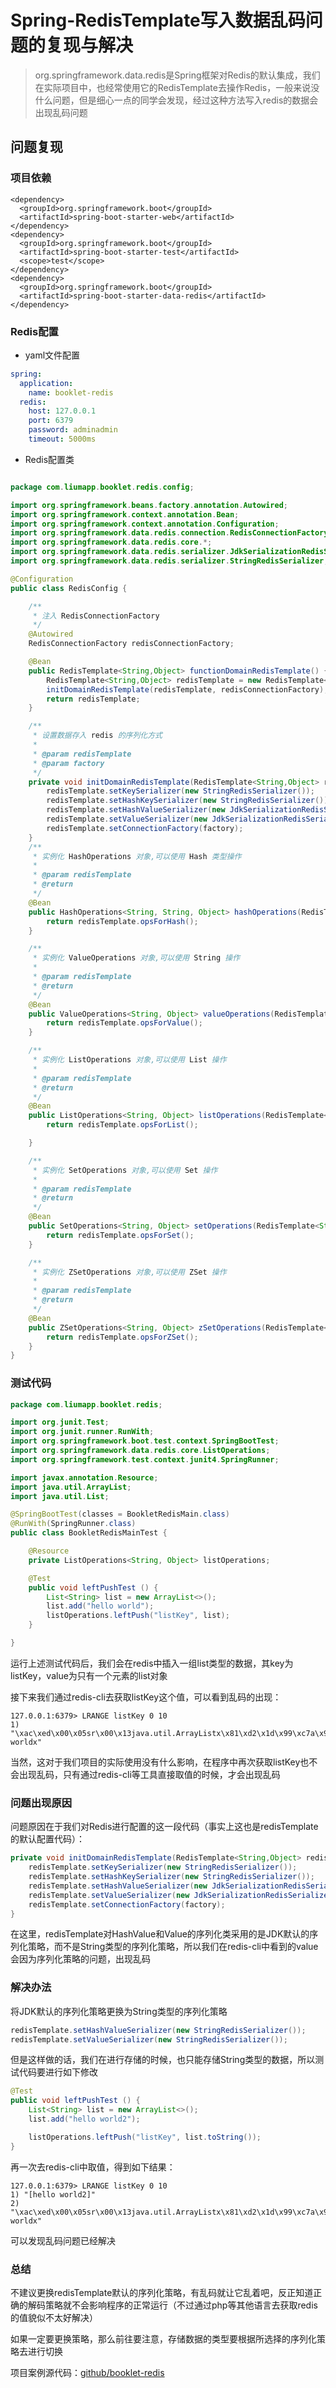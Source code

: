 # Spring-RedisTemplate写入数据乱码问题的复现与解决

> org.springframework.data.redis是Spring框架对Redis的默认集成，我们在实际项目中，也经常使用它的RedisTemplate去操作Redis，一般来说没什么问题，但是细心一点的同学会发现，经过这种方法写入redis的数据会出现乱码问题

## 问题复现

### 项目依赖

````mxml
<dependency>
  <groupId>org.springframework.boot</groupId>
  <artifactId>spring-boot-starter-web</artifactId>
</dependency>
<dependency>
  <groupId>org.springframework.boot</groupId>
  <artifactId>spring-boot-starter-test</artifactId>
  <scope>test</scope>
</dependency>
<dependency>
  <groupId>org.springframework.boot</groupId>
  <artifactId>spring-boot-starter-data-redis</artifactId>
</dependency>
````

### Redis配置

* yaml文件配置

````yaml
spring:
  application:
    name: booklet-redis
  redis:
    host: 127.0.0.1
    port: 6379
    password: adminadmin
    timeout: 5000ms
````

* Redis配置类

````java

package com.liumapp.booklet.redis.config;

import org.springframework.beans.factory.annotation.Autowired;
import org.springframework.context.annotation.Bean;
import org.springframework.context.annotation.Configuration;
import org.springframework.data.redis.connection.RedisConnectionFactory;
import org.springframework.data.redis.core.*;
import org.springframework.data.redis.serializer.JdkSerializationRedisSerializer;
import org.springframework.data.redis.serializer.StringRedisSerializer;

@Configuration
public class RedisConfig {

    /**
     * 注入 RedisConnectionFactory
     */
    @Autowired
    RedisConnectionFactory redisConnectionFactory;

    @Bean
    public RedisTemplate<String,Object> functionDomainRedisTemplate() {
        RedisTemplate<String,Object> redisTemplate = new RedisTemplate<>();
        initDomainRedisTemplate(redisTemplate, redisConnectionFactory);
        return redisTemplate;
    }

    /**
     * 设置数据存入 redis 的序列化方式
     *
     * @param redisTemplate
     * @param factory
     */
    private void initDomainRedisTemplate(RedisTemplate<String,Object> redisTemplate, RedisConnectionFactory factory) {
        redisTemplate.setKeySerializer(new StringRedisSerializer());
        redisTemplate.setHashKeySerializer(new StringRedisSerializer());
        redisTemplate.setHashValueSerializer(new JdkSerializationRedisSerializer());
        redisTemplate.setValueSerializer(new JdkSerializationRedisSerializer());
        redisTemplate.setConnectionFactory(factory);
    }
    /**
     * 实例化 HashOperations 对象,可以使用 Hash 类型操作
     *
     * @param redisTemplate
     * @return
     */
    @Bean
    public HashOperations<String, String, Object> hashOperations(RedisTemplate<String, Object> redisTemplate) {
        return redisTemplate.opsForHash();
    }

    /**
     * 实例化 ValueOperations 对象,可以使用 String 操作
     *
     * @param redisTemplate
     * @return
     */
    @Bean
    public ValueOperations<String, Object> valueOperations(RedisTemplate<String, Object> redisTemplate) {
        return redisTemplate.opsForValue();
    }

    /**
     * 实例化 ListOperations 对象,可以使用 List 操作
     *
     * @param redisTemplate
     * @return
     */
    @Bean
    public ListOperations<String, Object> listOperations(RedisTemplate<String, Object> redisTemplate) {
        return redisTemplate.opsForList();

    }

    /**
     * 实例化 SetOperations 对象,可以使用 Set 操作
     *
     * @param redisTemplate
     * @return
     */
    @Bean
    public SetOperations<String, Object> setOperations(RedisTemplate<String, Object> redisTemplate) {
        return redisTemplate.opsForSet();
    }

    /**
     * 实例化 ZSetOperations 对象,可以使用 ZSet 操作
     *
     * @param redisTemplate
     * @return
     */
    @Bean
    public ZSetOperations<String, Object> zSetOperations(RedisTemplate<String, Object> redisTemplate) {
        return redisTemplate.opsForZSet();
    }
}

````

### 测试代码

````java
package com.liumapp.booklet.redis;

import org.junit.Test;
import org.junit.runner.RunWith;
import org.springframework.boot.test.context.SpringBootTest;
import org.springframework.data.redis.core.ListOperations;
import org.springframework.test.context.junit4.SpringRunner;

import javax.annotation.Resource;
import java.util.ArrayList;
import java.util.List;

@SpringBootTest(classes = BookletRedisMain.class)
@RunWith(SpringRunner.class)
public class BookletRedisMainTest {

    @Resource
    private ListOperations<String, Object> listOperations;

    @Test
    public void leftPushTest () {
        List<String> list = new ArrayList<>();
        list.add("hello world");
        listOperations.leftPush("listKey", list);
    }

}
````

运行上述测试代码后，我们会在redis中插入一组list类型的数据，其key为listKey，value为只有一个元素的list对象

接下来我们通过redis-cli去获取listKey这个值，可以看到乱码的出现：

````
127.0.0.1:6379> LRANGE listKey 0 10
1) "\xac\xed\x00\x05sr\x00\x13java.util.ArrayListx\x81\xd2\x1d\x99\xc7a\x9d\x03\x00\x01I\x00\x04sizexp\x00\x00\x00\x01w\x04\x00\x00\x00\x01t\x00\x0bhello worldx"
````

当然，这对于我们项目的实际使用没有什么影响，在程序中再次获取listKey也不会出现乱码，只有通过redis-cli等工具直接取值的时候，才会出现乱码

### 问题出现原因

问题原因在于我们对Redis进行配置的这一段代码（事实上这也是redisTemplate的默认配置代码）：

````java
private void initDomainRedisTemplate(RedisTemplate<String,Object> redisTemplate, RedisConnectionFactory factory) {
    redisTemplate.setKeySerializer(new StringRedisSerializer());
    redisTemplate.setHashKeySerializer(new StringRedisSerializer());
    redisTemplate.setHashValueSerializer(new JdkSerializationRedisSerializer());
    redisTemplate.setValueSerializer(new JdkSerializationRedisSerializer());
    redisTemplate.setConnectionFactory(factory);
}
````

在这里，redisTemplate对HashValue和Value的序列化类采用的是JDK默认的序列化策略，而不是String类型的序列化策略，所以我们在redis-cli中看到的value会因为序列化策略的问题，出现乱码

### 解决办法

将JDK默认的序列化策略更换为String类型的序列化策略

````java
redisTemplate.setHashValueSerializer(new StringRedisSerializer());
redisTemplate.setValueSerializer(new StringRedisSerializer());
````

但是这样做的话，我们在进行存储的时候，也只能存储String类型的数据，所以测试代码要进行如下修改

````java
@Test
public void leftPushTest () {
    List<String> list = new ArrayList<>();
    list.add("hello world2");

    listOperations.leftPush("listKey", list.toString());
}
````

再一次去redis-cli中取值，得到如下结果：

````
127.0.0.1:6379> LRANGE listKey 0 10
1) "[hello world2]"
2) "\xac\xed\x00\x05sr\x00\x13java.util.ArrayListx\x81\xd2\x1d\x99\xc7a\x9d\x03\x00\x01I\x00\x04sizexp\x00\x00\x00\x01w\x04\x00\x00\x00\x01t\x00\x0bhello worldx"
````

可以发现乱码问题已经解决

### 总结

不建议更换redisTemplate默认的序列化策略，有乱码就让它乱着吧，反正知道正确的解码策略就不会影响程序的正常运行（不过通过php等其他语言去获取redis的值貌似不太好解决）

如果一定要更换策略，那么前往要注意，存储数据的类型要根据所选择的序列化策略去进行切换

项目案例源代码：[github/booklet-redis](https://github.com/liumapp/booklet/tree/master/booklet-redis)